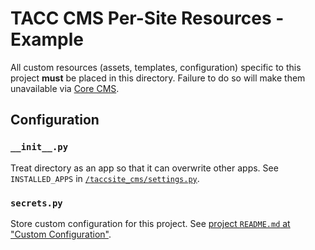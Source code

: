 # TACC CMS Per-Site Resources - Example

All custom resources (assets, templates, configuration) specific to this project __must__ be placed in this directory. Failure to do so will make them unavailable via [Core CMS].

## Configuration

### `__init__.py`

Treat directory as an app so that it can overwrite other apps. See `INSTALLED_APPS` in [`/taccsite_cms/settings.py`](/taccsite_cms/settings.py).

### `secrets.py`

Store custom configuration for this project. See [project `README.md` at "Custom Configuration"](/README.md#Custom%20Configuration).


<!-- Link Aliases -->

[Core CMS]: https://gitlab.tacc.utexas.edu/wma-cms/cms-site-template
